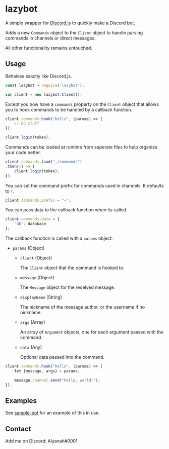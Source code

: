 # lazybot

A simple wrapper for [Discord.js](https://github.com/discordjs/discord.js/) to quickly make a Discord bot.

Adds a new `Commands` object to the `Client` object to handle parsing commands in channels or direct messages.

All other functionality remains untouched.

## Usage

Behaives exactly like Discord.js.

```javascript
const lazybot = require('lazybot');

var client = new lazybot.Client();
```

Except you now have a `commands` property on the `Client` object that allows you to hook commands to be handled by a callback function.

```javascript
client.commands.hook("hello", (params) => {
    // Do stuff
});

client.login(token);
```

Commands can be loaded at runtime from seperate files to help organize your code better.

```javascript
client.commands.load("./commands")
.then(() => {
    client.login(token);
});
```

You can set the command prefix for commands used in channels. It defaults to `!`.

```javascript
client.commands.prefix = "~";
```

You can pass data to the callback function when its called.

```javascript
client.commands.data = {
    "db": database
};
```

The callback function is called with a `params` object:

- `params` (Object)
    - `client` (Object)

        The `Client` object that the command is hooked to.

    - `message` (Object)

        The `Message` object for the received message.

    - `displayName` (String)

        The nickname of the message author, or the username if no nickname.

    - `args` (Array)

        An array of `Argument` objects, one for each argument passed with the command.

    - `data` (Any)

        Optional data passed into the command.

```javascript
client.commands.hook("hello", (params) => {
    let {message, args} = params;

    message.channel.send("hello, world!");
});
```

## Examples

See [sample-bot](https://github.com/alyanah/sample-bot) for an example of this in use.

## Contact

Add me on Discord: Alyanah#0001